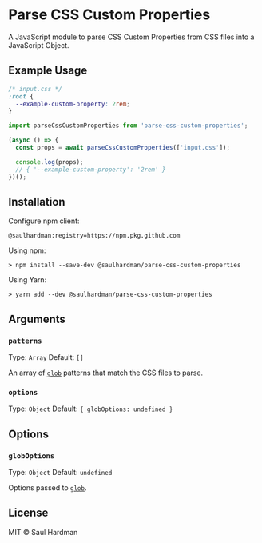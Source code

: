 # Parse CSS Custom Properties

A JavaScript module to parse CSS Custom Properties from CSS files into a
JavaScript Object.

## Example Usage

```css
/* input.css */
:root {
  --example-custom-property: 2rem;
}
```

```js
import parseCssCustomProperties from 'parse-css-custom-properties';

(async () => {
  const props = await parseCssCustomProperties(['input.css']);

  console.log(props);
  // { '--example-custom-property': '2rem' }
})();
```

## Installation

Configure npm client:

```.npmrc
@saulhardman:registry=https://npm.pkg.github.com
```

Using npm:

```shell
> npm install --save-dev @saulhardman/parse-css-custom-properties
```

Using Yarn:

```shell
> yarn add --dev @saulhardman/parse-css-custom-properties
```

## Arguments

### `patterns`

Type: `Array` Default: `[]`

An array of [`glob`][node-glob] patterns that match the CSS files to parse.

### `options`

Type: `Object` Default: `{ globOptions: undefined }`

## Options

### `globOptions`

Type: `Object` Default: `undefined`

Options passed to [`glob`][node-glob].

## License

MIT © Saul Hardman

[node-glob]: https://github.com/isaacs/node-glob

